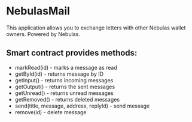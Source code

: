 # NebulasMail

This application allows you to exchange letters with other Nebulas wallet owners.
Powered by Nebulas.

## Smart contract provides methods:

- markRead(id) - marks a message as read
- getById(id) - returns message by ID
- getInput() - returns incoming messages
- getOutput() - returns the sent messages
- getUnread() - returns unread messages
- getRemoved() - returns deleted messages
- send(title, message, address, replyId) - send message
- remove(id) - delete message
